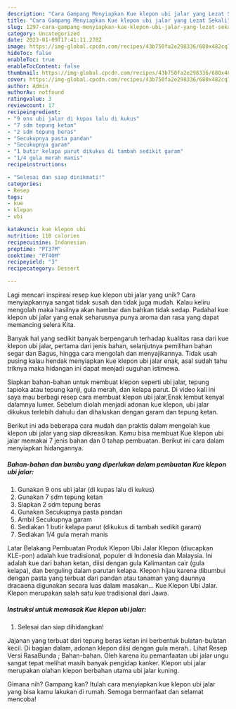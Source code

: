 ```yaml
---
description: "Cara Gampang Menyiapkan Kue klepon ubi jalar yang Lezat Sekali"
title: "Cara Gampang Menyiapkan Kue klepon ubi jalar yang Lezat Sekali"
slug: 1297-cara-gampang-menyiapkan-kue-klepon-ubi-jalar-yang-lezat-sekali
category: Uncategorized
date: 2023-01-09T17:41:11.278Z
image: https://img-global.cpcdn.com/recipes/43b750fa2e298336/680x482cq70/kue-klepon-ubi-jalar-foto-resep-utama.jpg
hideToc: false
enableToc: true
enableTocContent: false
thumbnail: https://img-global.cpcdn.com/recipes/43b750fa2e298336/680x482cq70/kue-klepon-ubi-jalar-foto-resep-utama.jpg
cover: https://img-global.cpcdn.com/recipes/43b750fa2e298336/680x482cq70/kue-klepon-ubi-jalar-foto-resep-utama.jpg
author: Admin
authorAv: notfound
ratingvalue: 3
reviewcount: 17
recipeingredient:
- "9 ons ubi jalar di kupas lalu di kukus"
- "7 sdm tepung ketan"
- "2 sdm tepung beras"
- "Secukupnya pasta pandan"
- "Secukupnya garam"
- "1 butir kelapa parut dikukus di tambah sedikit garam"
- "1/4 gula merah manis"
recipeinstructions:

- "Selesai dan siap dinikmati!"
categories:
- Resep
tags:
- kue
- klepon
- ubi

katakunci: kue klepon ubi 
nutrition: 118 calories
recipecuisine: Indonesian
preptime: "PT37M"
cooktime: "PT40M"
recipeyield: "3"
recipecategory: Dessert

---
```





Lagi mencari inspirasi resep kue klepon ubi jalar yang unik? Cara menyiapkannya sangat tidak susah dan tidak juga mudah. Kalau keliru mengolah maka hasilnya akan hambar dan bahkan tidak sedap. Padahal kue klepon ubi jalar yang enak seharusnya punya aroma dan rasa yang dapat memancing selera Kita.





Banyak hal yang sedikit banyak berpengaruh terhadap kualitas rasa dari kue klepon ubi jalar, pertama dari jenis bahan, selanjutnya pemilihan bahan segar dan Bagus, hingga cara mengolah dan menyajikannya. Tidak usah pusing kalau hendak menyiapkan kue klepon ubi jalar enak,      asal sudah tahu triknya maka hidangan ini dapat menjadi suguhan istimewa.














Siapkan bahan-bahan untuk membuat klepon seperti ubi jalar, tepung tapioka atau tepung kanji, gula merah, dan kelapa parut. Di video kali ini saya mau berbagi resep cara membuat klepon ubi jalar,Enak lembut kenyal dalamnya lumer. Sebelum diolah menjadi adonan kue klepon, ubi jalar dikukus terlebih dahulu dan dihaluskan dengan garam dan tepung ketan.






Berikut ini ada beberapa cara mudah dan praktis dalam mengolah kue klepon ubi jalar yang siap dikreasikan. Kamu bisa membuat Kue klepon ubi jalar memakai 7 jenis bahan dan 0 tahap pembuatan. Berikut ini cara dalam menyiapkan hidangannya.

<!--inarticleads1-->

##### Bahan-bahan dan bumbu yang diperlukan dalam pembuatan Kue klepon ubi jalar:

1. Gunakan 9 ons ubi jalar (di kupas lalu di kukus)
1. Gunakan 7 sdm tepung ketan
1. Siapkan 2 sdm tepung beras
1. Gunakan Secukupnya pasta pandan
1. Ambil Secukupnya garam
1. Sediakan 1 butir kelapa parut (dikukus di tambah sedikit garam)
1. Sediakan 1/4 gula merah manis


Latar Belakang Pembuatan Produk Klepon Ubi Jalar Klepon (diucapkan KLE-pon) adalah kue tradisional, populer di Indonesia dan Malaysia. Ini adalah kue dari bahan ketan, diisi dengan gula Kalimantan cair (gula kelapa), dan berguling dalam parutan kelapa. Klepon hijau karena dibumbui dengan pasta yang terbuat dari pandan atau tanaman yang daunnya dracaena digunakan secara luas dalam masakan… Kue Klepon Ubi Jalar. Klepon merupakan salah satu kue tradisional dari Jawa. 

<!--inarticleads2-->

##### Instruksi untuk memasak Kue klepon ubi jalar:


1. Selesai dan siap dihidangkan!

Jajanan yang terbuat dari tepung beras ketan ini berbentuk bulatan-bulatan kecil. Di bagian dalam, adonan klepon diisi dengan gula merah.. Lihat Resep Versi RasaBunda ; Bahan-bahan. Oleh karena itu pemanfaatan ubi jalar ungu sangat tepat melihat masih banyak pengidap kanker. Klepon ubi jalar merupakan olahan klepon berbahan utama ubi jalar kuning. 

Gimana nih? Gampang kan? Itulah cara menyiapkan kue klepon ubi jalar yang bisa kamu lakukan di rumah. Semoga bermanfaat dan selamat mencoba!
